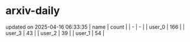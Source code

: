 # arxiv-daily
updated on 2025-04-16 06:33:35
| name | count |
| - | - |
| user_0 | 166 |
| user_3 | 43 |
| user_2 | 39 |
| user_1 | 54 |
